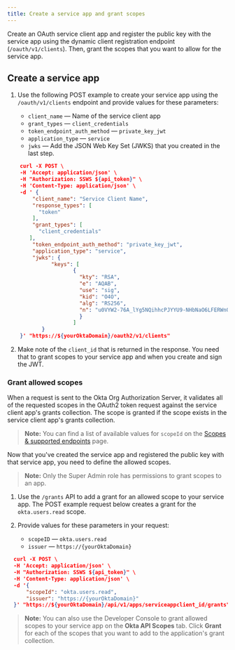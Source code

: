 ```yaml
---
title: Create a service app and grant scopes
---
```


Create an OAuth service client app and register the public key with the service app using the dynamic client registration endpoint (`/oauth/v1/clients`). Then, grant the scopes that you want to allow for the service app.

## Create a service app

1. Use the following POST example to create your service app using the `/oauth/v1/clients` endpoint and provide values for these parameters:

    * `client_name` &mdash; Name of the service client app
    * `grant_types` &mdash; `client_credentials`
    * `token_endpoint_auth_method` &mdash; `private_key_jwt`
    * `application_type` &mdash; `service`
    * `jwks` &mdash; Add the JSON Web Key Set (JWKS) that you created in the <GuideLink link="../create-publicprivate-keypair">last step</GuideLink>.

```JSON
    curl -X POST \
    -H 'Accept: application/json' \
    -H "Authorization: SSWS ${api_token}" \
    -H 'Content-Type: application/json' \
    -d ' {
        "client_name": "Service Client Name",
        "response_types": [
          "token"
        ],
        "grant_types": [
          "client_credentials"
       ],
        "token_endpoint_auth_method": "private_key_jwt",
        "application_type": "service",
        "jwks": {
              "keys": [
                     {
                       "kty": "RSA",
                       "e": "AQAB",
                       "use": "sig",
                       "kid": "O4O",
                       "alg": "RS256",
                       "n": "u0VYW2-76A_lYg5NQihhcPJYYU9-NHbNaO6LFERWnOUbU7l3MJdmCailwSzjO76O-2GdLE-Hn2kx04jWCCPofnQ8xNmFScNo8UQ1dKVq0UkFK-sl-Z0Uu19GiZa2fxSWwg_1g2t-ZpNtKCI279xGBi_hTnupqciUonWe6CIvTv0FfX0LiMqQqjARxPS-6fdBZq8WN9qLGDwpjHK81CoYuzASOezVFYDDyXYzV0X3X_kFVt2sqL5DVN684bEbTsWl91vV-bGmswrlQ0UVUq6t78VdgMrj0RZBD-lFNJcY7CwyugpgLbnm4HEJmCOWJOdjVLj3hFxVVblNJQQ1Z15UXw"
                       }
                     ]
           }
    }' "https://${yourOktaDomain}/oauth2/v1/clients"
```

2. Make note of the `client_id` that is returned in the response. You need that to grant scopes to your service app and when you create and sign the JWT.

### Grant allowed scopes

When a request is sent to the Okta Org Authorization Server, it validates all of the requested scopes in the OAuth2 token request against the service client app's grants collection. The scope is granted if the scope exists in the service client app's grants collection.

> **Note:** You can find a list of available values for `scopeId` on the [Scopes & supported endpoints](/docs/guides/implement-oauth-for-okta/scopes/) page.

Now that you've created the service app and registered the public key with that service app, you need to define the allowed scopes.

> **Note:** Only the Super Admin role has permissions to grant scopes to an app.

1. Use the `/grants` API to add a grant for an allowed scope to your service app. The POST example request below creates a grant for the `okta.users.read` scope.

2. Provide values for these parameters in your request:

    * `scopeID` &mdash; `okta.users.read`
    * `issuer` &mdash; `https://{yourOktaDomain}`

```JSON
  curl -X POST \
  -H 'Accept: application/json' \
  -H "Authorization: SSWS ${api_token}" \
  -H 'Content-Type: application/json' \
  -d '{
      "scopeId": "okta.users.read",
      "issuer": "https://{yourOktaDomain}"
  }' "https://${yourOktaDomain}/api/v1/apps/serviceappclient_id/grants"
```

> **Note:** You can also use the Developer Console to grant allowed scopes to your service app on the **Okta API Scopes** tab. Click **Grant** for each of the scopes that you want to add to the application's grant collection.

<NextSectionLink/>
